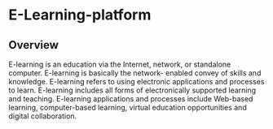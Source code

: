 # E-Learning-platform

## Overview

   E-learning is an education via the Internet, network, or standalone computer. E-learning is basically the network- enabled convey of skills and knowledge. E-learning refers to using electronic applications and processes to learn. E-learning includes all forms of electronically supported learning and teaching.
   E-learning applications and processes include Web-based learning, computer-based learning, virtual education opportunities and digital collaboration.
